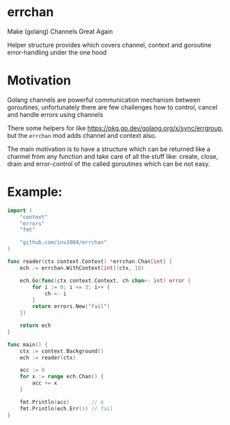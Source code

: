 # errchan
Make (golang) Channels Great Again

Helper structure provides which covers channel, context and goroutine error-handling under the one hood

# Motivation
Golang channels are powerful communication mechanism between goroutines, unfortunately there are few challenges how to control, cancel and handle errors using channels

There some helpers for like https://pkg.go.dev/golang.org/x/sync/errgroup, but the `errchan` mod adds channel and context also.

The main motivation is to have a structure which can be returned like a channel from any function and take care of all the stuff like: create, close, drain and error-control of the called goroutines which can be not easy.

# Example:
```go
import (
	"context"
	"errors"
	"fmt"

	"github.com/inv2004/errchan"
)

func reader(ctx context.Context) *errchan.Chan[int] {
	ech := errchan.WithContext[int](ctx, 10)

	ech.Go(func(ctx context.Context, ch chan<- int) error {
		for i := 0; i <= 3; i++ {
			ch <- i
		}
		return errors.New("fail")
	})

	return ech
}

func main() {
	ctx := context.Background()
	ech := reader(ctx)

	acc := 0
	for x := range ech.Chan() {
		acc += x
	}

	fmt.Println(acc)       // 6
	fmt.Println(ech.Err()) // fail
}
```
